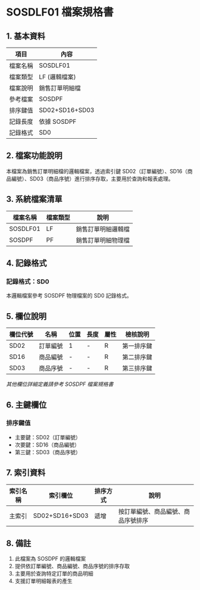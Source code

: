 # SOSDLF01 檔案規格書

## 1. 基本資料

| 項目 | 內容 |
|------|------|
| 檔案名稱 | SOSDLF01 |
| 檔案類型 | LF (邏輯檔案) |
| 檔案說明 | 銷售訂單明細檔 |
| 參考檔案 | SOSDPF |
| 排序鍵值 | SD02+SD16+SD03 |
| 記錄長度 | 依據 SOSDPF |
| 記錄格式 | SD0 |

## 2. 檔案功能說明

本檔案為銷售訂單明細檔的邏輯檔案，透過索引鍵 SD02（訂單編號）、SD16（商品編號）、SD03（商品序號）進行排序存取，主要用於查詢和報表處理。

## 3. 系統檔案清單

| 檔案名稱 | 檔案類型 | 說明 |
|----------|----------|------|
| SOSDLF01 | LF | 銷售訂單明細邏輯檔 |
| SOSDPF | PF | 銷售訂單明細物理檔 |

## 4. 記錄格式

### 記錄格式：SD0

本邏輯檔案參考 SOSDPF 物理檔案的 SD0 記錄格式。

## 5. 欄位說明

| 欄位代號 | 名稱 | 位置 | 長度 | 屬性 | 檢核說明 |
|----------|------|------|------|------|----------|
| SD02 | 訂單編號 | 1 | - | R | 第一排序鍵 |
| SD16 | 商品編號 | - | - | R | 第二排序鍵 |
| SD03 | 商品序號 | - | - | R | 第三排序鍵 |

*其他欄位詳細定義請參考 SOSDPF 檔案規格書*

## 6. 主鍵欄位

### 排序鍵值
- 主要鍵：SD02（訂單編號）
- 次要鍵：SD16（商品編號）
- 第三鍵：SD03（商品序號）

## 7. 索引資料

| 索引名稱 | 索引欄位 | 排序方式 | 說明 |
|----------|----------|----------|------|
| 主索引 | SD02+SD16+SD03 | 遞增 | 按訂單編號、商品編號、商品序號排序 |

## 8. 備註

1. 此檔案為 SOSDPF 的邏輯檔案
2. 提供依訂單編號、商品編號、商品序號的排序存取
3. 主要用於查詢特定訂單的商品明細
4. 支援訂單明細報表的產生 